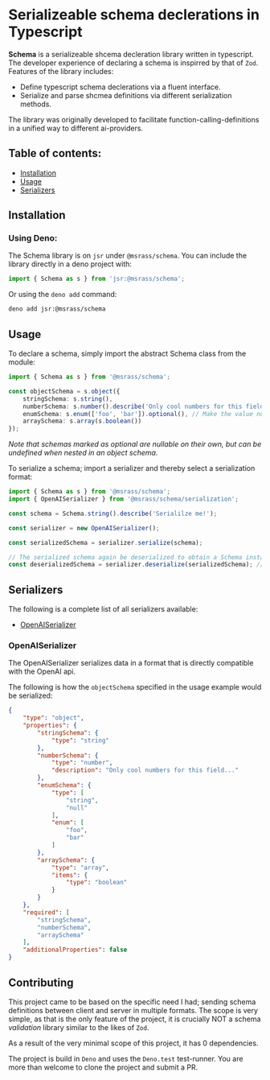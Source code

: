 # Serializeable schema declerations in Typescript

**Schema** is a serializeable shcema decleration library written in typescript. The developer experience of declaring a schema is inspirred by that of `Zod`.
Features of the library includes:

- Define typescript schema declerations via a fluent interface.
- Serialize and parse shcmea definitions via different serialization methods.

The library was originally developed to facilitate function-calling-definitions in a unified way to different ai-providers.

## Table of contents:
- [Installation](#installation)
- [Usage](#usage)
- [Serializers](#serializers)

## Installation

### Using Deno:

The Schema library is on `jsr` under `@msrass/schema`. You can include the library directly in a deno project with:

```ts
import { Schema as s } from 'jsr:@msrass/schema';
```

Or using the `deno add` command:

```bash
deno add jsr:@msrass/schema
```

## Usage

To declare a schema, simply import the abstract Schema class from the module:
```ts
import { Schema as s } from '@msrass/schema';

const objectSchema = s.object({
    stringSchema: s.string(),
    numberSchema: s.number().describe('Only cool numbers for this field...'), // Add a description
    enumSchema: s.enum(['foo', 'bar']).optional(), // Make the value nullable
    arraySchema: s.array(s.boolean())
});
```
*Note that schemas marked as optional are nullable on their own, but can be undefined when nested in an object schema.*

To serialize a schema; import a serializer and thereby select a serialization format:

```ts
import { Schema as s } from '@msrass/schema';
import { OpenAISerializer } from '@msrass/schema/serialization';

const schema = Schema.string().describe('Serialilze me!');

const serializer = new OpenAISerializer();

const serializedSchema = serializer.serialize(schema);

// The serialized schema again be deserialized to obtain a Schema instance
const deserializedSchema = serializer.deserialize(serializedSchema); // Schema instance
```

## Serializers

The following is a complete list of all serializers available:

- [OpenAISerializer](#openaiserializer)

### OpenAISerializer

The OpenAISerializer serializes data in a format that is directly compatible with the OpenAI api.

The following is how the `objectSchema` specified in the usage example would be serialized:
```json
{
    "type": "object",
    "properties": {
        "stringSchema": {
            "type": "string"
        },
        "numberSchema": {
            "type": "number",
            "description": "Only cool numbers for this field..."
        },
        "enumSchema": {
            "type": [
                "string",
                "null"
            ],
            "enum": [
                "foo",
                "bar"
            ]
        },
        "arraySchema": {
            "type": "array",
            "items": {
                "type": "boolean"
            }
        }
    },
    "required": [
        "stringSchema",
        "numberSchema",
        "arraySchema"
    ],
    "additionalProperties": false
}
```

## Contributing

This project came to be based on the specific need I had; sending schema definitions between client and server in multiple formats.
The scope is very simple, as that is the only feature of the project, it is crucially NOT a schema *validation* library similar to the likes of `Zod`.

As a result of the very minimal scope of this project, it has 0 dependencies.

The project is build in `Deno` and uses the `Deno.test` test-runner.
You are more than welcome to clone the project and submit a PR.
